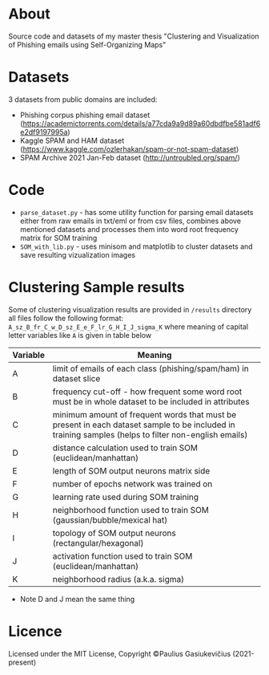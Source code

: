 # About
Source code and datasets of my master thesis "Clustering and Visualization of Phishing emails using Self-Organizing Maps"

# Datasets
3 datasets from public domains are included:
-	Phishing corpus phishing email dataset (https://academictorrents.com/details/a77cda9a9d89a60dbdfbe581adf6e2df9197995a)
-	Kaggle SPAM and HAM dataset (https://www.kaggle.com/ozlerhakan/spam-or-not-spam-dataset)
-	SPAM Archive 2021 Jan-Feb dataset (http://untroubled.org/spam/)

# Code
- `parse_dataset.py` - has some utility function for parsing email datasets either from raw emails in txt/eml or from csv files, combines above mentioned datasets and processes them into word root frequency matrix for SOM training
- `SOM_with_lib.py` - uses minisom and matplotlib to cluster datasets and save resulting vizualization images

# Clustering Sample results
Some of clustering visualization results are provided in `/results` directory
all files follow the following format: `A_sz_B_fr_C_w_D_sz_E_e_F_lr_G_H_I_J_sigma_K` where meaning of capital letter variables like `A` is given in table below

| Variable  | Meaning |
| ------------- | ------------- |
| A  | limit of emails of each class (phishing/spam/ham) in dataset slice  |
| B  | frequency cut-off - how frequent some word root must be in whole dataset to be included in attributes |
| C  | minimum amount of frequent words that must be present in each dataset sample to be included in training samples (helps to filter non-english emails) |
| D  | distance calculation used to train SOM (euclidean/manhattan) |
| E  | length of SOM output neurons matrix side |
| F  | number of epochs network was trained on  |
| G  | learning rate used during SOM training  |
| H  | neighborhood function used to train SOM (gaussian/bubble/mexical hat)  |
| I  | topology of SOM output neurons (rectangular/hexagonal)  |
| J  | activation function used to train SOM (euclidean/manhattan) |
| K  | neighborhood radius (a.k.a. sigma)  |

* Note D and J mean the same thing
# Licence
Licensed under the MIT License, Copyright ©Paulius Gasiukevičius (2021-present)
